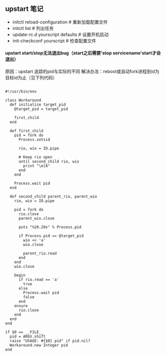 upstart 笔记
---------

 * initctl reload-configuration # 重新加载配置文件
 * initctl list # 列出任务
 * update-rc.d yourscript defaults # 设置开机启动
 * init-checkconf yourscript # 检查配置文件


#### upstart start/stop无法退出bug（start之后需要'stop servicename'start才会退出）
原因：upstart 追踪的pid与实际的不同
解决办法：reboot或自动fork进程到id为目标id为止（见下列代码）
<pre><code>
#!/usr/bin/env
 
class Workaround
  def initialize target_pid
    @target_pid = target_pid
 
    first_child
  end
 
  def first_child
    pid = fork do
      Process.setsid
 
      rio, wio = IO.pipe
 
      # Keep rio open
      until second_child rio, wio
        print "\e[A"
      end
    end
 
    Process.wait pid
  end
 
  def second_child parent_rio, parent_wio
    rio, wio = IO.pipe
 
    pid = fork do
      rio.close
      parent_wio.close
 
      puts "%20.20s" % Process.pid
 
      if Process.pid == @target_pid
        wio << 'a'
        wio.close
 
        parent_rio.read
      end
    end
    wio.close
 
    begin
      if rio.read == 'a'
        true
      else
        Process.wait pid
        false
      end
    ensure
      rio.close
    end
  end
end
 
if $0 == __FILE__
  pid = ARGV.shift
  raise "USAGE: #{$0} pid" if pid.nil?
  Workaround.new Integer pid
end
</code></pre>
